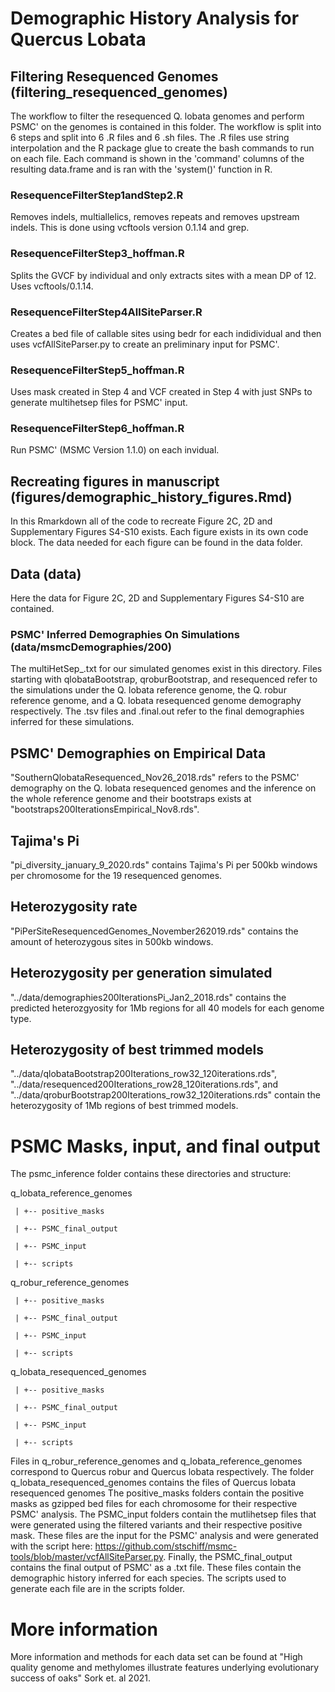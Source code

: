 # Demographic History Analysis for Quercus Lobata


## Filtering Resequenced Genomes (filtering_resequenced_genomes)

The workflow to filter the resequenced Q. lobata genomes and perform PSMC' on the genomes is contained in this folder. The workflow is split into 6 steps and split into 6 .R files and 6 .sh files. The .R files use string interpolation and the R package glue to create the bash commands to run on each file. Each command is shown in the 'command' columns of the resulting data.frame and is ran with the 'system()' function in R. 


### ResequenceFilterStep1andStep2.R 

Removes indels, multiallelics, removes repeats and removes upstream indels. This is done using vcftools version 0.1.14 and grep. 


### ResequenceFilterStep3_hoffman.R

Splits the GVCF by individual and only extracts sites with a mean DP of 12. Uses vcftools/0.1.14. 

### ResequenceFilterStep4AllSiteParser.R

Creates a bed file of callable sites using bedr for each indidividual and then uses vcfAllSiteParser.py to create an preliminary input for PSMC'.

### ResequenceFilterStep5_hoffman.R

Uses mask created in Step 4 and VCF created in Step 4 with just SNPs to generate multihetsep files for PSMC' input.

### ResequenceFilterStep6_hoffman.R

Run PSMC' (MSMC Version 1.1.0) on each invidual. 

## Recreating figures in manuscript (figures/demographic_history_figures.Rmd)

In this Rmarkdown all of the code to recreate Figure 2C, 2D and Supplementary Figures S4-S10 exists. Each figure exists in its own code block. The data needed for each figure can be found in the data folder.


## Data (data)

Here the data for Figure 2C, 2D and Supplementary Figures S4-S10 are contained.


###  PSMC' Inferred Demographies On Simulations (data/msmcDemographies/200)

The multiHetSep_.txt for our simulated genomes exist in this directory. Files starting with qlobataBootstrap, qroburBootstrap, and resequenced refer to the simulations under the Q. lobata reference genome, the Q. robur reference genome, and a Q. lobata resequenced genome demography respectively. The .tsv files and .final.out refer to the final demographies inferred for these simulations. 


## PSMC' Demographies on Empirical Data

"SouthernQlobataResequenced_Nov26_2018.rds" refers to the PSMC' demography on the Q. lobata resequenced genomes and  the inference on the whole reference genome and their bootstraps exists at "bootstraps200IterationsEmpirical_Nov8.rds".


## Tajima's Pi

"pi_diversity_january_9_2020.rds" contains Tajima's Pi per 500kb windows per chromosome for the 19 resequenced genomes. 

## Heterozygosity rate

"PiPerSiteResequencedGenomes_November262019.rds" contains the amount of heterozygous sites in 500kb windows. 

## Heterozygosity per generation simulated

"../data/demographies200IterationsPi_Jan2_2018.rds" contains the predicted heterozgyosity for 1Mb regions for all 40 models for each genome type.

## Heterozygosity of best trimmed models

"../data/qlobataBootstrap200Iterations_row32_120iterations.rds", "../data/resequenced200Iterations_row28_120iterations.rds", and "../data/qroburBootstrap200Iterations_row32_120iterations.rds" contain the heterozygosity of 1Mb regions of best trimmed models.


# PSMC Masks, input, and final output 

The psmc_inference folder contains these directories and structure:

q_lobata_reference_genomes
     
     | +-- positive_masks
     
     | +-- PSMC_final_output
     
     | +-- PSMC_input
     
     | +-- scripts

q_robur_reference_genomes
     
     | +-- positive_masks
     
     | +-- PSMC_final_output
     
     | +-- PSMC_input
     
     | +-- scripts

q_lobata_resequenced_genomes
     
     | +-- positive_masks
     
     | +-- PSMC_final_output
     
     | +-- PSMC_input
     
     | +-- scripts

Files in q_robur_reference_genomes and q_lobata_reference_genomes correspond to Quercus robur and Quercus lobata respectively. The folder q_lobata_resequenced_genomes contains the files of Quercus lobata resequenced genomes  The positive_masks folders contain the positive masks as gzipped bed files for each chromosome for their respective PSMC' analysis. The PSMC_input folders contain the mutlihetsep files that were generated using the filtered variants and their respective positive mask. These files are the input for the PSMC' analysis and were generated with the script here: https://github.com/stschiff/msmc-tools/blob/master/vcfAllSiteParser.py. Finally, the PSMC_final_output contains the final output of PSMC' as a .txt file. These files contain the demographic history inferred for each species. The scripts used to generate each file are in the scripts folder. 

# More information

More information and methods for each data set can be found at "High quality genome and methylomes illustrate features underlying evolutionary success of oaks" Sork et. al 2021.





